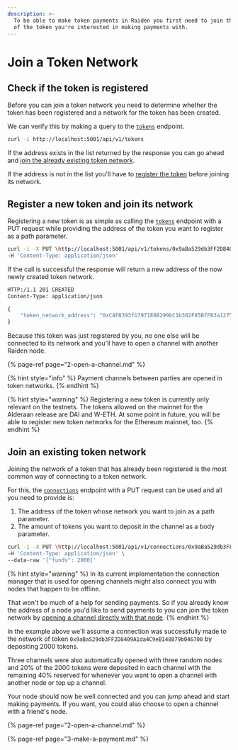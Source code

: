 ```yaml
---
description: >-
  To be able to make token payments in Raiden you first need to join the network
  of the token you're interested in making payments with.
---
```


# Join a Token Network

## Check if the token is registered

Before you can join a token network you need to determine whether the token has been registered and a network for the token has been created.

We can verify this by making a query to the [`tokens`](../resources/tokens.md#addresses-for-all-registered-tokens) endpoint.

```bash
curl -i http://localhost:5001/api/v1/tokens
```

If the address exists in the list returned by the response you can go ahead and [join the already existing token network](1-join-a-token-network.md#join-an-existing-token-network).

If the address is not in the list you'll have to [register the token](1-join-a-token-network.md#register-a-new-token-and-join-its-network) before joining its network.

## Register a new token and join its network

Registering a new token is as simple as calling the [`tokens`](../resources/tokens.md#register-a-token) endpoint with a PUT request while providing the address of the token you want to register as a path parameter.

```bash
curl -i -X PUT \http://localhost:5001/api/v1/tokens/0x9aBa529db3FF2D8409A1da4C9eB148879b046700 \
-H 'Content-Type: application/json'
```

If the call is successful the response will return a new address of the now newly created token network.

```bash
HTTP:/1.1 201 CREATED
Content-Type: application/json

{
    "token_network_address": "0xC4F8393fb7971E8B299bC1b302F85BfFB3a1275a"
}
```

Because this token was just registered by you, no one else will be connected to its network and you'll have to open a channel with another Raiden node.

{% page-ref page="2-open-a-channel.md" %}

{% hint style="info" %}
Payment channels between parties are opened in token networks.
{% endhint %}

{% hint style="warning" %}
Registering a new token is currently only relevant on the testnets. The tokens allowed on the mainnet for the Alderaan release are DAI and W-ETH. At some point in future, you will be able to register new token networks for the Ethereum mainnet, too.
{% endhint %}

## Join an existing token network

Joining the network of a token that has already been registered is the most common way of connecting to a token network.

For this, the [`connections`](../resources/connections.md#join-a-token-network) endpoint with a PUT request can be used and all you need to provide is:

1. The address of the token whose network you want to join as a path parameter.
2. The amount of tokens you want to deposit in the channel as a body parameter.

```bash
curl -i -X PUT \http://localhost:5001/api/v1/connections/0x9aBa529db3FF2D8409A1da4C9eB148879b046700 \
-H 'Content-Type: application/json' \
--data-raw '{"funds": 2000}'
```

{% hint style="warning" %}
In its current implementation the connection manager that is used for opening channels might also connect you with nodes that happen to be offline.

That won't be much of a help for sending payments. So if you already know the address of a node you'd like to send payments to you can join the token network by [opening a channel directly with that node](2-open-a-channel.md).
{% endhint %}

In the example above we'll assume a connection was successfully made to the network of token `0x9aBa529db3FF2D8409A1da4C9eB148879b046700` by depositing 2000 tokens.

Three channels were also automatically opened with three random nodes and 20% of the 2000 tokens were deposited in each channel with the remaining 40% reserved for whenever you want to open a channel with another node or top up a channel.

Your node should now be well connected and you can jump ahead and start making payments. If you want, you could also choose to open a channel with a friend's node.

{% page-ref page="2-open-a-channel.md" %}

{% page-ref page="3-make-a-payment.md" %}

